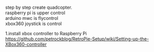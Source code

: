 step by step create quadcopter. </br>
raspberry pi is upper control   </br>
arduino mwc is flycontrol       </br>
xbox360 joystick is control     </br> 


1.install xbox controller to Raspberry Pi </br>
     https://github.com/petrockblog/RetroPie-Setup/wiki/Setting-up-the-XBox360-controller